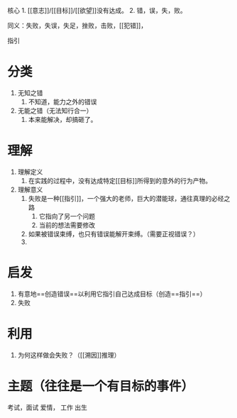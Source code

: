 
核心
	1. [[意志]]/[[目标]]/[[欲望]]没有达成。
	2. 错，误，失，败。

同义：失败，失误，失足，挫败，击败，[[犯错]]，

指引
# 分类
1. 无知之错
	1. 不知道，能力之外的错误
2. 无能之错（无法知行合一）
	1. 本来能解决，却搞砸了。

# 理解
1. 理解定义
	1. 在实践的过程中，没有达成特定[[目标]]所得到的意外的行为产物。
2. 理解意义
	1. 失败是一种[[指引]]，一个强大的老师，巨大的潜能球，通往真理的必经之路
		1. 它指向了另一个问题
		2. 当前的想法需要修改
	2. 如果被错误束缚，也只有错误能解开束缚。（需要正视错误？）
	3. 
# 启发
1. 有意地==创造错误==以利用它指引自己达成目标（创造==指引==）
2. 失败 

# 利用
1. 为何这样做会失败？（[[溯因]]推理）

# 主题（往往是一个有目标的事件）
考试，面试
爱情，
工作
出生